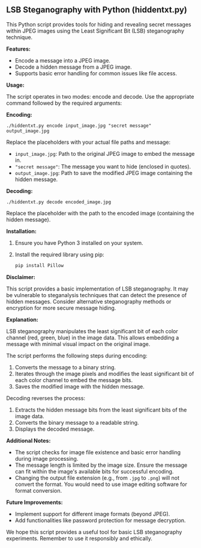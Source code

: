 
## LSB Steganography with Python (hiddentxt.py)

This Python script provides tools for hiding and revealing secret messages within JPEG images using the Least Significant Bit (LSB) steganography technique.

**Features:**

* Encode a message into a JPEG image.
* Decode a hidden message from a JPEG image.
* Supports basic error handling for common issues like file access.

**Usage:**

The script operates in two modes: encode and decode. Use the appropriate command followed by the required arguments:

**Encoding:**

```
./hiddentxt.py encode input_image.jpg "secret message" output_image.jpg
```

Replace the placeholders with your actual file paths and message:

* `input_image.jpg`: Path to the original JPEG image to embed the message in.
* `"secret message"`: The message you want to hide (enclosed in quotes).
* `output_image.jpg`: Path to save the modified JPEG image containing the hidden message.

**Decoding:**

```
./hiddentxt.py decode encoded_image.jpg
```

Replace the placeholder with the path to the encoded image (containing the hidden message).

**Installation:**

1. Ensure you have Python 3 installed on your system.
2. Install the required library using pip:

   ```bash
   pip install Pillow
   ```

**Disclaimer:**

This script provides a basic implementation of LSB steganography. It may be vulnerable to steganalysis techniques that can detect the presence of hidden messages. Consider alternative steganography methods or encryption for more secure message hiding.

**Explanation:**

LSB steganography manipulates the least significant bit of each color channel (red, green, blue) in the image data. This allows embedding a message with minimal visual impact on the original image.

The script performs the following steps during encoding:

1. Converts the message to a binary string.
2. Iterates through the image pixels and modifies the least significant bit of each color channel to embed the message bits.
3. Saves the modified image with the hidden message.

Decoding reverses the process:

1. Extracts the hidden message bits from the least significant bits of the image data.
2. Converts the binary message to a readable string.
3. Displays the decoded message.

**Additional Notes:**

* The script checks for image file existence and basic error handling during image processing.
* The message length is limited by the image size. Ensure the message can fit within the image's available bits for successful encoding.
* Changing the output file extension (e.g., from `.jpg` to `.png`) will not convert the format. You would need to use image editing software for format conversion.

**Future Improvements:**

* Implement support for different image formats (beyond JPEG).
* Add functionalities like password protection for message decryption.

We hope this script provides a useful tool for basic LSB steganography experiments. Remember to use it responsibly and ethically.

